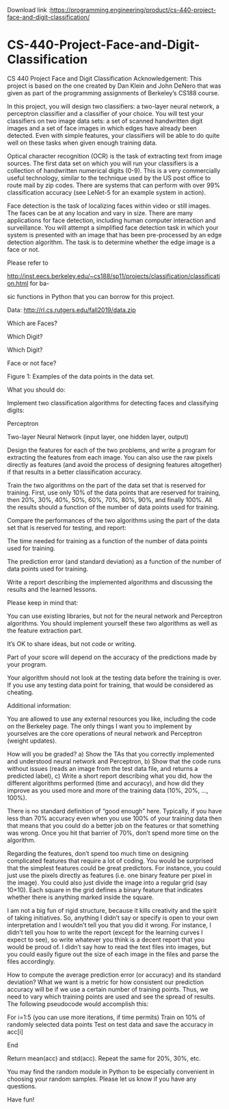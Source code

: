Download link :https://programming.engineering/product/cs-440-project-face-and-digit-classification/


# CS-440-Project-Face-and-Digit-Classification
CS 440 Project Face and Digit Classification
Acknowledgement: This project is based on the one created by Dan Klein and John DeNero that was given as part of the programming assignments of Berkeley’s CS188 course.

In this project, you will design two classifiers: a two-layer neural network, a perceptron classifier and a classifier of your choice. You will test your classifiers on two image data sets: a set of scanned handwritten digit images and a set of face images in which edges have already been detected. Even with simple features, your classifiers will be able to do quite well on these tasks when given enough training data.

Optical character recognition (OCR) is the task of extracting text from image sources. The first data set on which you will run your classifiers is a collection of handwritten numerical digits (0-9). This is a very commercially useful technology, similar to the technique used by the US post office to route mail by zip codes. There are systems that can perform with over 99% classification accuracy (see LeNet-5 for an example system in action).

Face detection is the task of localizing faces within video or still images. The faces can be at any location and vary in size. There are many applications for face detection, including human computer interaction and surveillance. You will attempt a simplified face detection task in which your system is presented with an image that has been pre-processed by an edge detection algorithm. The task is to determine whether the edge image is a face or not.

Please refer to

http://inst.eecs.berkeley.edu/~cs188/sp11/projects/classification/classification.html for ba-

sic functions in Python that you can borrow for this project.

Data: http://rl.cs.rutgers.edu/fall2019/data.zip

Which are Faces?

Which Digit?

Which Digit?

Face or not face?

Figure 1: Examples of the data points in the data set.

What you should do:

Implement two classification algorithms for detecting faces and classifying digits:

Perceptron

Two-layer Neural Network (input layer, one hidden layer, output)

Design the features for each of the two problems, and write a program for extracting the features from each image. You can also use the raw pixels directly as features (and avoid the process of designing features altogether) if that results in a better classification accuracy.

Train the two algorithms on the part of the data set that is reserved for training. First, use only 10% of the data points that are reserved for training, then 20%, 30%, 40%, 50%, 60%, 70%, 80%, 90%, and finally 100%. All the results should a function of the number of data points used for training.

Compare the performances of the two algorithms using the part of the data set that is reserved for testing, and report:

The time needed for training as a function of the number of data points used for training.

The prediction error (and standard deviation) as a function of the number of data points used for training.

Write a report describing the implemented algorithms and discussing the results and the learned lessons.

Please keep in mind that:

You can use existing libraries, but not for the neural network and Perceptron algorithms. You should implement yourself these two algorithms as well as the feature extraction part.

It’s OK to share ideas, but not code or writing.

Part of your score will depend on the accuracy of the predictions made by your program.

Your algorithm should not look at the testing data before the training is over. If you use any testing data point for training, that would be considered as cheating.

Additional information:

You are allowed to use any external resources you like, including the code on the Berkeley page. The only things I want you to implement by yourselves are the core operations of neural network and Perceptron (weight updates).

How will you be graded? a) Show the TAs that you correctly implemented and understood neural network and Perceptron, b) Show that the code runs without issues (reads an image from the test data file, and returns a predicted label), c) Write a short report describing what you did, how the different algorithms performed (time and accuracy), and how did they improve as you used more and more of the training data (10%, 20%, …, 100%).

There is no standard definition of “good enough” here. Typically, if you have less than 70% accuracy even when you use 100% of your training data then that means that you could do a better job on the features or that something was wrong. Once you hit that barrier of 70%, don’t spend more time on the algorithm.

Regarding the features, don’t spend too much time on designing complicated features that require a lot of coding. You would be surprised that the simplest features could be great predictors. For instance, you could just use the pixels directly as features (i.e. one binary feature per pixel in the image). You could also just divide the image into a regular grid (say 10×10). Each square in the grid defines a binary feature that indicates whether there is anything marked inside the square.

I am not a big fun of rigid structure, because it kills creativity and the spirit of taking initiatives. So, anything I didn’t say or specify is open to your own interpretation and I wouldn’t tell you that you did it wrong. For instance, I didn’t tell you how to write the report (except for the learning curves I expect to see), so write whatever you think is a decent report that you would be proud of. I didn’t say how to read the text files into images, but you could easily figure out the size of each image in the files and parse the files accordingly.

How to compute the average prediction error (or accuracy) and its standard deviation? What we want is a metric for how consistent our prediction accuracy will be if we use a certain number of training points. Thus, we need to vary which training points are used and see the spread of results. The following pseudocode would accomplish this:

For i=1:5 (you can use more iterations, if time permits) Train on 10% of randomly selected data points Test on test data and save the accuracy in acc[i]

End

Return mean(acc) and std(acc). Repeat the same for 20%, 30%, etc.

You may find the random module in Python to be especially convenient in choosing your random samples. Please let us know if you have any questions.

Have fun!

